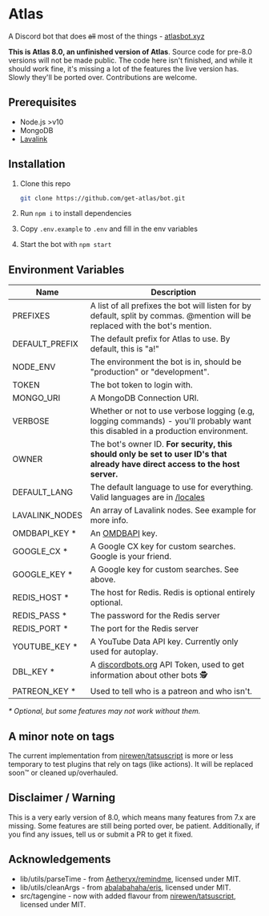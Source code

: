 # Atlas

A Discord bot that does ~~all~~ most of the things - [atlasbot.xyz](https://atlasbot.xyz)

**This is Atlas 8.0, an unfinished version of Atlas**. Source code for pre-8.0 versions will not be made public. The code here isn't finished, and while it should work fine, it's missing a lot of the features the live version has. Slowly they'll be ported over. Contributions are welcome.

## Prerequisites

- Node.js >v10
- MongoDB
- [Lavalink](https://github.com/Frederikam/Lavalink)

## Installation

1. Clone this repo

   ```bash
   git clone https://github.com/get-atlas/bot.git
   ```

2. Run `npm i` to install dependencies

3. Copy `.env.example` to `.env` and fill in the env variables

4. Start the bot with `npm start`

## Environment Variables

| Name           | Description                                                                                                                     |
| -------------- | ------------------------------------------------------------------------------------------------------------------------------- |
| PREFIXES       | A list of all prefixes the bot will listen for by default, split by commas. @mention will be replaced with the bot's mention.   |
| DEFAULT_PREFIX | The default prefix for Atlas to use. By default, this is "a!"                                                                   |
| NODE_ENV       | The environment the bot is in, should be "production" or "development".                                                         |
| TOKEN          | The bot token to login with.                                                                                                    |
| MONGO_URI      | A MongoDB Connection URI.                                                                                                       |
| VERBOSE        | Whether or not to use verbose logging (e.g, logging commands) - you'll probably want this disabled in a production environment. |
| OWNER          | The bot's owner ID. **For security, this should only be set to user ID's that already have direct access to the host server.**  |
| DEFAULT_LANG   | The default language to use for everything. Valid languages are in [/locales](/locales)                                         |
| LAVALINK_NODES | An array of Lavalink nodes. See example for more info.                                                                          |
| OMDBAPI_KEY \* | An [OMDBAPI](http://omdbapi.com/apikey.aspx) key.                                                                               |
| GOOGLE_CX \*   | A Google CX key for custom searches. Google is your friend.                                                                     |
| GOOGLE_KEY \*  | A Google key for custom searches. See above.                                                                                    |
| REDIS_HOST \*  | The host for Redis. Redis is optional entirely optional.                                                                        |
| REDIS_PASS \*  | The password for the Redis server                                                                                               |
| REDIS_PORT \*  | The port for the Redis server                                                                                                   |
| YOUTUBE_KEY \* | A YouTube Data API key. Currently only used for autoplay.                                                                       |
| DBL_KEY \*     | A [discordbots.org](https://discordbots.org/) API Token, used to get information about other bots 🕵️                           |
| PATREON_KEY \* | Used to tell who is a patreon and who isn't.                                                                                    |

_\* Optional, but some features may not work without them._

## A minor note on tags

The current implementation from [nirewen/tatsuscript](https://github.com/nirewen/tatsuscript) is more or less temporary to test plugins that rely on tags (like actions). It will be replaced soon:tm: or cleaned up/overhauled.

## Disclaimer / Warning

This is a very early version of 8.0, which means many features from 7.x are missing. Some features are still being ported over, be patient. Additionally, if you find any issues, tell us or submit a PR to get it fixed.

## Acknowledgements

- lib/utils/parseTime - from [Aetheryx/remindme](https://github.com/Aetheryx/remindme/blob/edb8d301c633379e7fa3d4141226143cc3358906/src/utils/parseTime.js), licensed under MIT.
- lib/utils/cleanArgs - from [abalabahaha/eris](https://github.com/abalabahaha/eris/blob/e6208fa8ab49d526df5276620ac21eb351da3954/lib/structures/Message.js#L147), licensed under MIT.
- src/tagengine - now with added flavour from [nirewen/tatsuscript](https://github.com/nirewen/tatsuscript), licensed under MIT.
